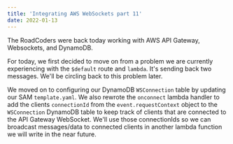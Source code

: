 ```yaml
---
title: 'Integrating AWS WebSockets part 11'
date: 2022-01-13
---
```


The RoadCoders were back today working with AWS API Gateway, Websockets, and DynamoDB.

For today, we first decided to move on from a problem we are currently experiencing with the `$default` route and `lambda`. It's sending back two messages. We'll be circling back to this problem later.

We moved on to configuring our DynamoDB `WSConnection` table by updating our SAM `template.yaml`. We also rewrote the `onconnect` lambda handler to add the clients `connectionId` from the `event.requestContext` object to the `WSConnection` DynamoDB table to keep track of clients that are connected to the API Gateway WebSocket. We'll use those connectionIds so we can broadcast messages/data to connected clients in another lambda function we will write in the near future.
